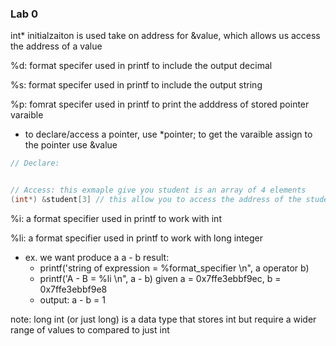 
### Lab 0

int* initialzaiton is used take on address for &value, which allows us access the address of a value


%d: format specifer used in printf to include the output decimal

%s: format specifer used in printf to include the output string

%p: fomrat specifer used in printf to print the adddress of stored pointer varaible
- to declare/access a pointer, use *pointer; to get the varaible assign to the pointer use &value

```c
// Declare: 


// Access: this exmaple give you student is an array of 4 elements
(int*) &student[3] // this allow you to access the address of the student and into the fourth index of the array
```
%i: a format specifier used in printf to work with int

%li: a format specifier used in printf to work with long integer
- ex. we want produce a a - b result:
    - printf('string of expression =  %format_specifier \n", a operator b)
    - printf('A - B  =  %li \n", a -  b) given a =  0x7ffe3ebbf9ec, b = 0x7ffe3ebbf9e8
    - output: a - b  = 1

note: long int (or just long) is a data type that stores int but require a wider range of values to compared to just int